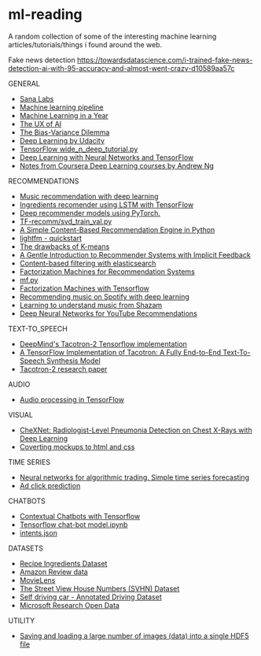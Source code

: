 # ml-reading
A random collection of some of the interesting machine learning articles/tutorials/things i found around the web. 




Fake news detection
https://towardsdatascience.com/i-trained-fake-news-detection-ai-with-95-accuracy-and-almost-went-crazy-d10589aa57c


GENERAL
- [Sana Labs](https://www.sanalabs.com/)
- [Machine learning pipeline](https://spandan-madan.github.io/DeepLearningProject/)
- [Machine Learning in a Year](https://medium.com/learning-new-stuff/machine-learning-in-a-year-cdb0b0ebd29c)
- [The UX of AI](https://design.google/library/ux-ai/)
- [The Bias-Variance Dilemma](https://ml.berkeley.edu/blog/2017/07/13/tutorial-4/)
- [Deep Learning by Udacity](https://eu.udacity.com/course/deep-learning--ud730)
- [TensorFlow wide_n_deep_tutorial.py](https://github.com/tensorflow/tensorflow/blob/r1.2/tensorflow/examples/learn/wide_n_deep_tutorial.py)
- [Deep Learning with Neural Networks and TensorFlow](https://www.youtube.com/watch?v=JeamFbHhmDo)
- [Notes from Coursera Deep Learning courses by Andrew Ng](https://www.slideshare.net/TessFerrandez/notes-from-coursera-deep-learning-courses-by-andrew-ng)


RECOMMENDATIONS
- [Music recommendation with deep learning](http://mattmurray.net/building-a-music-recommender-with-deep-learning/)
- [Ingredients recomender using LSTM with TensorFlow](https://www.kaggle.com/pablocastilla/ingredients-recomender-using-lstm-with-tensorflow)
- [Deep recommender models using PyTorch.](https://github.com/maciejkula/spotlight)
- [TF-recomm/svd_train_val.py](https://github.com/songgc/TF-recomm/blob/master/svd_train_val.py)
- [A Simple Content-Based Recommendation Engine in Python](http://blog.untrod.com/2016/06/simple-similar-products-recommendation-engine-in-python.html)
- [lightfm - quickstart](https://github.com/lyst/lightfm/blob/master/examples/quickstart/quickstart.ipynb)
- [The drawbacks of K-means](https://stats.stackexchange.com/questions/133656/how-to-understand-the-drawbacks-of-k-means)
- [A Gentle Introduction to Recommender Systems with Implicit Feedback](https://jessesw.com/Rec-System/)
- [Content-based filtering with elasticsearch](https://stackoverflow.com/questions/37323336/content-based-filtering-with-elasticsearch)
- [Factorization Machines for Recommendation Systems](https://medium.com/@the_ciank/factorization-machines-for-recommendation-systems-cbd1e7d8904c)
- [mf.py](https://github.com/mamhamed/misc/blob/master/mf_with_tf/mf.py)
- [Factorization Machines with Tensorflow](http://nowave.it/factorization-machines-with-tensorflow.html)
- [Recommending music on Spotify with deep learning](http://benanne.github.io/2014/08/05/spotify-cnns.html)
- [Learning to understand music from Shazam](https://blog.shazam.com/learning-to-understand-music-from-shazam-56a60788b62f)
- [Deep Neural Networks for YouTube Recommendations](https://static.googleusercontent.com/media/research.google.com/en//pubs/archive/45530.pdf)


TEXT-TO_SPEECH
- [DeepMind's Tacotron-2 Tensorflow implementation](https://github.com/Rayhane-mamah/Tacotron-2)
- [A TensorFlow Implementation of Tacotron: A Fully End-to-End Text-To-Speech Synthesis Model](https://github.com/Kyubyong/tacotron)
- [Tacotron-2 research paper](https://arxiv.org/pdf/1712.05884.pdf)


AUDIO
- [Audio processing in TensorFlow](https://towardsdatascience.com/audio-processing-in-tensorflow-208f1a4103aa)


VISUAL
- [CheXNet: Radiologist-Level Pneumonia Detection on Chest X-Rays with Deep Learning](https://arxiv.org/pdf/1711.05225.pdf)
- [Coverting mockups to html and css](https://medium.freecodecamp.org/how-you-can-train-an-ai-to-convert-your-design-mockups-into-html-and-css-cc7afd82fed4)


TIME SERIES
- [Neural networks for algorithmic trading. Simple time series forecasting](https://medium.com/@alexrachnog/neural-networks-for-algorithmic-trading-part-one-simple-time-series-forecasting-f992daa1045a)
- [Ad click prediction](http://www.eecs.tufts.edu/~dsculley/papers/ad-click-prediction.pdf)


CHATBOTS
- [Contextual Chatbots with Tensorflow](https://chatbotsmagazine.com/contextual-chat-bots-with-tensorflow-4391749d0077)
- [Tensorflow chat-bot model.ipynb](https://github.com/ugik/notebooks/blob/master/Tensorflow%20chat-bot%20model.ipynb)
- [intents.json](https://github.com/ugik/notebooks/blob/master/intents.json)


DATASETS
- [Recipe Ingredients Dataset](https://www.kaggle.com/kaggle/recipe-ingredients-dataset)
- [Amazon Review data](http://jmcauley.ucsd.edu/data/amazon/)
- [MovieLens](https://grouplens.org/datasets/movielens/)
- [The Street View House Numbers (SVHN) Dataset](http://ufldl.stanford.edu/housenumbers/)
- [Self driving car - Annotated Driving Dataset](https://github.com/udacity/self-driving-car/tree/master/annotations)
- [Microsoft Research Open Data](https://msropendata.com/)


UTILITY
- [Saving and loading a large number of images (data) into a single HDF5 file](http://machinelearninguru.com/deep_learning/data_preparation/hdf5/hdf5.html)

